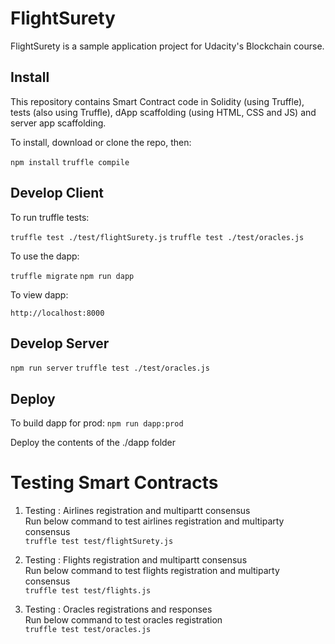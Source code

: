 # FlightSurety

FlightSurety is a sample application project for Udacity's Blockchain course.

## Install

This repository contains Smart Contract code in Solidity (using Truffle), tests (also using Truffle), dApp scaffolding (using HTML, CSS and JS) and server app scaffolding.

To install, download or clone the repo, then:

`npm install`
`truffle compile`

## Develop Client

To run truffle tests:

`truffle test ./test/flightSurety.js`
`truffle test ./test/oracles.js`

To use the dapp:

`truffle migrate`
`npm run dapp`

To view dapp:

`http://localhost:8000`

## Develop Server

`npm run server`
`truffle test ./test/oracles.js`

## Deploy

To build dapp for prod:
`npm run dapp:prod`

Deploy the contents of the ./dapp folder


# Testing Smart Contracts

1. Testing : Airlines registration and multipartt consensus  
Run below command to test airlines registration and multiparty consensus  
`truffle test test/flightSurety.js`


2. Testing : Flights registration and multipartt consensus  
Run below command to test flights registration and multiparty consensus  
`truffle test test/flights.js`


3. Testing : Oracles registrations and responses  
Run below command to test oracles registration  
`truffle test test/oracles.js`